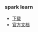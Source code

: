### spark learn

- [下载](http://spark.apache.org/downloads.html)
- [官方文档](http://spark.apache.org/docs/latest/)
